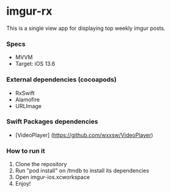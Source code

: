 # imgur-rx

This is a single view app for displaying top weekly imgur posts.

### Specs
- MVVM
- Target: iOS 13.6

### External dependencies (cocoapods)
- RxSwift
- Alamofire
- URLImage

### Swift Packages dependencies
- [VideoPlayer] (https://github.com/wxxsw/VideoPlayer)

### How to run it
1. Clone the repository
2. Run "pod install" on /tmdb to install its dependencies
3. Open imgur-ios.xcworkspace
4. Enjoy!
